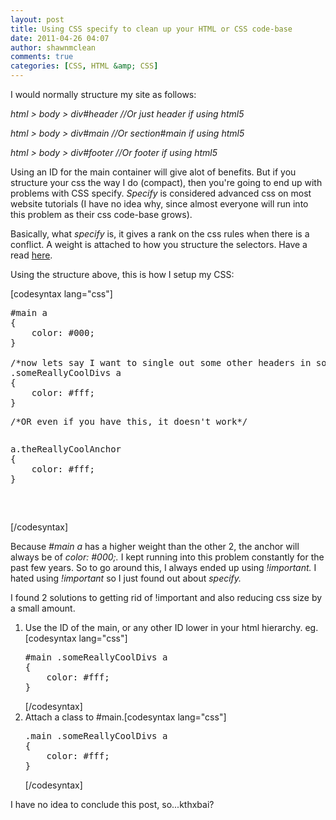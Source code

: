 ```yaml
---
layout: post
title: Using CSS specify to clean up your HTML or CSS code-base
date: 2011-04-26 04:07
author: shawnmclean
comments: true
categories: [CSS, HTML &amp; CSS]
---
```

I would normally structure my site as follows:

<em>html &gt; body &gt; div#header //Or just header if using html5</em>

<em>html &gt; body &gt; div#main //Or section#main if using html5</em>

<em>html &gt; body &gt; div#footer //Or footer if using html5</em>

Using an ID for the main container will give alot of benefits. But if you structure your css the way I do (compact), then you're going to end up with problems with CSS specify. <em>Specify </em>is considered advanced css on most website tutorials (I have no idea why, since almost everyone will run into this problem as their css code-base grows).

Basically, what <em>specify</em> is, it gives a rank on the css rules when there is a conflict. A weight is attached to how you structure the selectors. Have a read <a title="CSS specify" href="http://htmldog.com/guides/cssadvanced/specificity/">here</a>.

Using the structure above, this is how I setup my CSS:

[codesyntax lang="css"]
<pre>#main a
{
	color: #000;
}

/*now lets say I want to single out some other headers in some other div (located inside #main)*/
.someReallyCoolDivs a
{
	color: #fff;
}</pre>
<pre>/*OR even if you have this, it doesn't work*/</pre>
<pre>
<pre>a.theReallyCoolAnchor
{
	color: #fff;
}</pre>
</pre>
[/codesyntax]

Because <em>#main a</em> has a higher weight than the other 2, the anchor will always be of <em>color: #000;. </em>I kept running into this problem constantly for the past few years. So to go around this, I always ended up using <em>!important. </em>I hated using <em>!important </em>so I just found out about <em>specify.</em>

I found 2 solutions to getting rid of !important and also reducing css size by a small amount.
<ol>
	<li>Use the ID of the main, or any other ID lower in your html hierarchy. eg.[codesyntax lang="css"]
<pre>#main .someReallyCoolDivs a
{
	color: #fff;
}</pre>
[/codesyntax]</li>
	<li>Attach a class to #main.[codesyntax lang="css"]
<pre>.main .someReallyCoolDivs a
{
	color: #fff;
}</pre>
[/codesyntax]</li>
</ol>
I have no idea to conclude this post, so...kthxbai?
